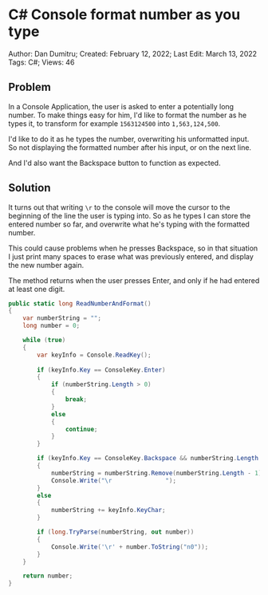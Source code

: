 # C# Console format number as you type

Author: Dan Dumitru; Created: February 12, 2022; Last Edit: March 13, 2022  
Tags: C#; Views: 46

## Problem

In a Console Application, the user is asked to enter a potentially long number. To make things easy for him, I'd like to format the number as he types it, to transform for example `1563124500` into `1,563,124,500`.

I'd like to do it as he types the number, overwriting his unformatted input. So not displaying the formatted number after his input, or on the next line.

And I'd also want the Backspace button to function as expected.

## Solution

It turns out that writing `\r` to the console will move the cursor to the beginning of the line the user is typing into. So as he types I can store the entered number so far, and overwrite what he's typing with the formatted number.

This could cause problems when he presses Backspace, so in that situation I just print many spaces to erase what was previously entered, and display the new number again.

The method returns when the user presses Enter, and only if he had entered at least one digit.

```cs
public static long ReadNumberAndFormat()
{
    var numberString = "";
    long number = 0;

    while (true)
    {
        var keyInfo = Console.ReadKey();
            
        if (keyInfo.Key == ConsoleKey.Enter)
        {
            if (numberString.Length > 0)
            {
                break;
            }
            else
            {
                continue;
            }
        }

        if (keyInfo.Key == ConsoleKey.Backspace && numberString.Length > 0)
        {
            numberString = numberString.Remove(numberString.Length - 1);
            Console.Write("\r               ");
        }
        else
        {
            numberString += keyInfo.KeyChar;
        }

        if (long.TryParse(numberString, out number))
        {
            Console.Write('\r' + number.ToString("n0"));
        }
    }

    return number;
}
```

